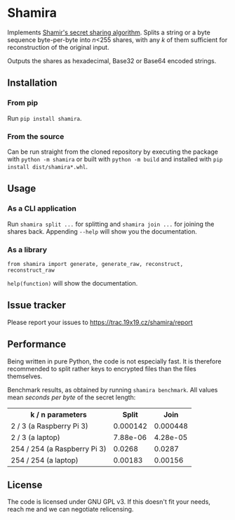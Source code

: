 # Shamira #

Implements [Shamir's secret sharing algorithm](https://en.wikipedia.org/wiki/Shamir's_Secret_Sharing). Splits a string or a byte sequence byte-per-byte into _n_<255 shares, with any _k_ of them sufficient for reconstruction of the original input.

Outputs the shares as hexadecimal, Base32 or Base64 encoded strings.

## Installation ##

### From pip

Run `pip install shamira`.

### From the source
Can be run straight from the cloned repository by executing the package with `python -m shamira` or built with `python -m build` and installed with `pip install dist/shamira*.whl`.

## Usage

### As a CLI application

Run `shamira split ...` for splitting and `shamira join ...` for joining the shares back. Appending `--help` will show you the documentation.

### As a library

`from shamira import generate, generate_raw, reconstruct, reconstruct_raw`

`help(function)` will show the documentation. 

## Issue tracker
Please report your issues to https://trac.19x19.cz/shamira/report

## Performance ##

Being written in pure Python, the code is not especially fast. It is therefore recommended to split rather keys to encrypted files than the files themselves.

Benchmark results, as obtained by running `shamira benchmark`. All values mean _seconds per byte_ of the secret length:
<table>
    <tr>
        <th>k / n parameters</th>
        <th>Split</th>
        <th>Join</th>
    </tr>
    <tr>
        <td>2 / 3 (a Raspberry Pi 3)</td>
        <td>0.000142</td>
        <td>0.000448</td>
    </tr>
    <tr>
        <td>2 / 3 (a laptop)</td>
        <td>7.88e-06</td>
        <td>4.28e-05</td>
    </tr>
    <tr>
        <td>254 / 254 (a Raspberry Pi 3)</td>
        <td>0.0268</td>
        <td>0.0287</td>
    </tr>
    <tr>
        <td>254 / 254 (a laptop)</td>
        <td>0.00183</td>
        <td>0.00156</td>
    </tr>
</table>

## License ##

The code is licensed under GNU GPL v3. If this doesn't fit your needs, reach me and we can negotiate relicensing.
